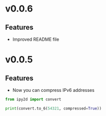 # v0.0.6

## Features

* Improved README file

# v0.0.5

## Features

* Now you can compress IPv6 addresses

```py
from ipy2d import convert

print(convert.to_6(54321, compressed=True))
```
